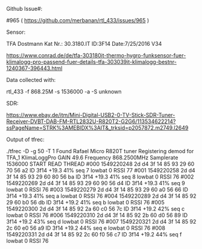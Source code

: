 Github Issue#:

#965 ( https://github.com/merbanan/rtl_433/issues/965 )

Sensor:

TFA Dostmann
Kat Nr.: 30.3180.IT
ID:3F14
Date:7/25/2016
V34

https://www.conrad.de/de/tfa-303180it-thermo-hygro-funksensor-fuer-klimalogg-pro-passend-fuer-details-tfa-303039it-klimalogg-bestnr-1240367-396443.html


Data collected with:

rtl_433 -f 868.25M -s 1536000 -a -S unknown


SDR:

https://www.ebay.de/itm/Mini-Digital-USB2-0-TV-Stick-SDR-Tuner-Receiver-DVBT-DAB-FM-RTL2832U-R820T2-G2G6/113534622214?ssPageName=STRK%3AMEBIDX%3AIT&_trksid=p2057872.m2749.l2649


Output of tfrec:

./tfrec -D -g 50 -T 1
Found Rafael Micro R820T tuner
Registering demod for TFA_1 KlimaLoggPro
GAIN 49.6
Frequency 868.2500MHz
Samplerate 1536000
START READ THREAD
#000 1549220248  2d d4 3f 14 85 93 29 60 70 56 a2           ID 3f14 +19.3 41%  seq 7 lowbat 0 RSSI 77
#001 1549220258  2d d4 3f 14 85 93 29 60 80 56 ba           ID 3f14 +19.3 41%  seq 8 lowbat 0 RSSI 76
#002 1549220269  2d d4 3f 14 85 93 29 60 90 56 d4           ID 3f14 +19.3 41%  seq 9 lowbat 0 RSSI 76
#003 1549220279  2d d4 3f 14 85 93 29 60 a0 56 66           ID 3f14 +19.3 41%  seq a lowbat 0 RSSI 76
#004 1549220289  2d d4 3f 14 85 92 29 60 b0 56 db           ID 3f14 +19.2 41%  seq b lowbat 0 RSSI 76
#005 1549220300  2d d4 3f 14 85 92 2a 60 c0 56 7c           ID 3f14 +19.2 42%  seq c lowbat 0 RSSI 76
#006 1549220310  2d d4 3f 14 85 92 2b 60 d0 56 89           ID 3f14 +19.2 43%  seq d lowbat 0 RSSI 76
#007 1549220321  2d d4 3f 14 85 92 2c 60 e0 56 a9           ID 3f14 +19.2 44%  seq e lowbat 0 RSSI 76
#008 1549220331  2d d4 3f 14 85 92 2c 60 f0 56 c7           ID 3f14 +19.2 44%  seq f lowbat 0 RSSI 76
